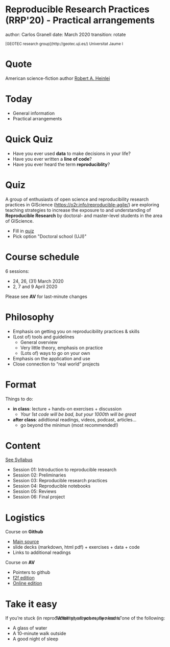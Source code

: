 <style>
<!-- https://github.com/ajlyons/rpres_css -->
.reveal h1, .reveal h2, .reveal h3 {
  word-wrap: normal;
  -moz-hyphens: none;
}

.midcenter {
    position: fixed;
    top: 50%;
    left: 40%;
}

</style>

Reproducible Research Practices (RRP'20) - Practical arrangements
===
author: Carlos Granell
date: March 2020
transition: rotate

<small>
[GEOTEC research group](http://geotec.uji.es/)      
Universitat Jaume I   
</small>


Quote
===

American science-fiction author [Robert A. Heinlei](https://en.wikipedia.org/wiki/Robert_A._Heinlein)

<span class="midcenter">“When one teaches, two learn.”</span>


Today
===

- General information 
- Practical arrangements

Quick Quiz
===

- Have you ever used __data__ to make decisions in your life?
- Have you ever written a __line of code__?
- Have you ever heard the term __reproduciblity__?


Quiz
===

A group of enthusiasts of open science and reproducibility research practices in GIScience (https://o2r.info/reproducible-agile/) are exploring teaching strategies to increase the exposure to and understanding of __Reproducible Research__ by doctoral- and master-level students in the area of GIScience.

- Fill in [quiz](https://forms.gle/BTmPc5ExhEJNkUtFA)
- Pick option "Doctoral school (UJI)"


Course schedule
===

6 sessions:

- 24, 26, (31) March 2020
- 2, 7 and 9 April 2020

Please see __AV__ for last-minute changes

Philosophy
===

- Emphasis on getting you on reproducibility practices & skills
- (Lost of) tools and guidelines
  - General overview
  - Very little theory, emphasis on practice
  - (Lots of) ways to go on your own
- Emphasis on the application and use
- Close connection to “real world” projects

Format
===

Things to do:

- __in class__: lecture + hands-on exercises + discussion  
  - _Your 1st code will be bad, but your 1000th will be great_
- __after class__: adidtional readings, videos, podcast, articles… 
  - go beyond the minimun (most recommended!) 

Content 
===

[See Syllabus](https://github.com/cgranell/rrp20/blob/master/content/syllabus.md)
- Session 01: Introduction to reproducible research
- Session 02: Preliminaries
- Session 03: Reproducible research practices
- Session 04: Reproducible notebooks
- Session 05: Reviews
- Session 06: Final project

Logistics
===

Course on __Github__
- [Main source](https://github.com/cgranell/rrp20)
- slide decks (markdown, html pdf) + exercises + data + code
- Links to additional readings

Course on __AV__
- Pointers to github
- [f2f edition](https://aulavirtual.uji.es/course/view.php?id=65970)
- [Online edition](https://aulavirtual.uji.es/course/view.php?id=65980)

Take it easy
===

If you’re stuck (in reproducibility), all you really need is one of the following:
- A glass of water
- A 10-minute walk outside
- A good night of sleep
